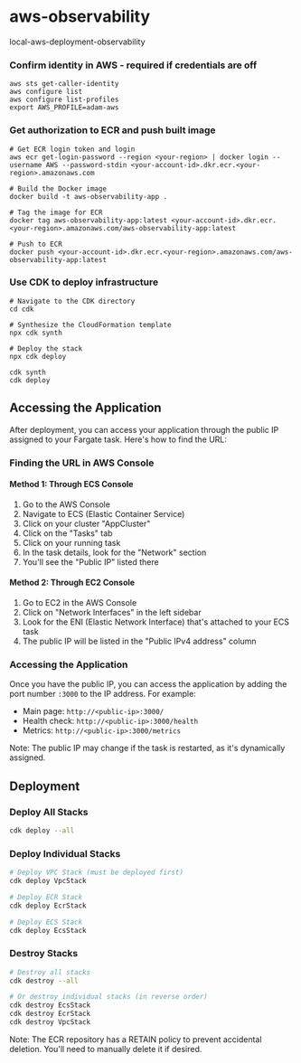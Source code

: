 # aws-observability

local-aws-deployment-observability

### Confirm identity in AWS - required if credentials are off

```
aws sts get-caller-identity
aws configure list
aws configure list-profiles
export AWS_PROFILE=adam-aws
```

### Get authorization to ECR and push built image

```
# Get ECR login token and login
aws ecr get-login-password --region <your-region> | docker login --username AWS --password-stdin <your-account-id>.dkr.ecr.<your-region>.amazonaws.com

# Build the Docker image
docker build -t aws-observability-app .

# Tag the image for ECR
docker tag aws-observability-app:latest <your-account-id>.dkr.ecr.<your-region>.amazonaws.com/aws-observability-app:latest

# Push to ECR
docker push <your-account-id>.dkr.ecr.<your-region>.amazonaws.com/aws-observability-app:latest
```

### Use CDK to deploy infrastructure

```
# Navigate to the CDK directory
cd cdk

# Synthesize the CloudFormation template
npx cdk synth

# Deploy the stack
npx cdk deploy
```

```
cdk synth
cdk deploy
```

## Accessing the Application

After deployment, you can access your application through the public IP assigned to your Fargate task. Here's how to find the URL:

### Finding the URL in AWS Console

#### Method 1: Through ECS Console

1. Go to the AWS Console
2. Navigate to ECS (Elastic Container Service)
3. Click on your cluster "AppCluster"
4. Click on the "Tasks" tab
5. Click on your running task
6. In the task details, look for the "Network" section
7. You'll see the "Public IP" listed there

#### Method 2: Through EC2 Console

1. Go to EC2 in the AWS Console
2. Click on "Network Interfaces" in the left sidebar
3. Look for the ENI (Elastic Network Interface) that's attached to your ECS task
4. The public IP will be listed in the "Public IPv4 address" column

### Accessing the Application

Once you have the public IP, you can access the application by adding the port number `:3000` to the IP address. For example:

- Main page: `http://<public-ip>:3000/`
- Health check: `http://<public-ip>:3000/health`
- Metrics: `http://<public-ip>:3000/metrics`

Note: The public IP may change if the task is restarted, as it's dynamically assigned.

## Deployment

### Deploy All Stacks

```bash
cdk deploy --all
```

### Deploy Individual Stacks

```bash
# Deploy VPC Stack (must be deployed first)
cdk deploy VpcStack

# Deploy ECR Stack
cdk deploy EcrStack

# Deploy ECS Stack
cdk deploy EcsStack
```

### Destroy Stacks

```bash
# Destroy all stacks
cdk destroy --all

# Or destroy individual stacks (in reverse order)
cdk destroy EcsStack
cdk destroy EcrStack
cdk destroy VpcStack
```

Note: The ECR repository has a RETAIN policy to prevent accidental deletion. You'll need to manually delete it if desired.
